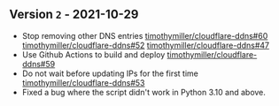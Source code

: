 ## Version `2` - 2021-10-29

* Stop removing other DNS entries [timothymiller/cloudflare-ddns#60](https://github.com/timothymiller/cloudflare-ddns/issues/60) [timothymiller/cloudflare-ddns#52](https://github.com/timothymiller/cloudflare-ddns/pull/52) [timothymiller/cloudflare-ddns#47](https://github.com/timothymiller/cloudflare-ddns/issues/47)    
* Use Github Actions to build and deploy [timothymiller/cloudflare-ddns#59](https://github.com/timothymiller/cloudflare-ddns/pull/59)  
* Do not wait before updating IPs for the first time [timothymiller/cloudflare-ddns#53](https://github.com/timothymiller/cloudflare-ddns/pull/53)  
* Fixed a bug where the script didn't work in Python 3.10 and above. 